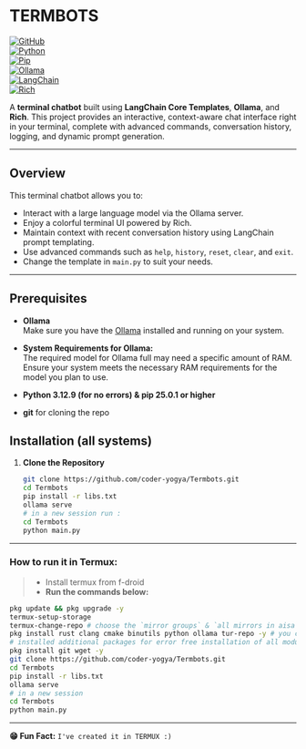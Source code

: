 # TERMBOTS

[![GitHub](https://img.shields.io/badge/Visit-GitHub-black?style=for-the-badge&logo=github)](https://github.com/coder-yogya/Termbots)  
[![Python](https://img.shields.io/badge/Python-3.12.9-yellow?style=for-the-badge&logo=python)](https://www.python.org/)  
[![Pip](https://img.shields.io/badge/Pip-25.0.1-brightgreen?style=for-the-badge)](https://pip.pypa.io/)  
[![Ollama](https://img.shields.io/badge/Ollama-Server-blueviolet?style=for-the-badge)](https://ollama.com/)  
[![LangChain](https://img.shields.io/badge/LangChain-Community-critical?style=for-the-badge)](https://python.langchain.com/)  
[![Rich](https://img.shields.io/badge/Rich-10.0.0-blueviolet?style=for-the-badge)](https://github.com/willmcgugan/rich)

A **terminal chatbot** built using **LangChain Core Templates**, **Ollama**, and **Rich**. This project provides an interactive, context-aware chat interface right in your terminal, complete with advanced commands, conversation history, logging, and dynamic prompt generation.

---

## Overview

This terminal chatbot allows you to:
- Interact with a large language model via the Ollama server.
- Enjoy a colorful terminal UI powered by Rich.
- Maintain context with recent conversation history using LangChain prompt templating.
- Use advanced commands such as `help`, `history`, `reset`, `clear`, and `exit`.
- Change the template in `main.py` to suit your needs.

---

## Prerequisites

- **Ollama**  
  Make sure you have the [Ollama](https://ollama.com/) installed and running on your system.
  
- **System Requirements for Ollama:**  
  The required model for Ollama full may need a specific amount of RAM. Ensure your system meets the necessary RAM requirements for the model you plan to use.

- **Python 3.12.9 (for no errors) & pip 25.0.1 or higher**
- **git**
	for cloning the repo

## Installation (all systems)

1. **Clone the Repository**

   ```bash
   git clone https://github.com/coder-yogya/Termbots.git
   cd Termbots
   pip install -r libs.txt
   ollama serve
   # in a new session run :
   cd Termbots
   python main.py
   ```
---
### How to run it in Termux:
> - Install termux from f-droid
> - **Run the commands below:**
```bash
pkg update && pkg upgrade -y
termux-setup-storage
termux-change-repo # choose the `mirror groups` & `all mirrors in aisa` then `ok`
pkg install rust clang cmake binutils python ollama tur-repo -y # you can also install ollama from there github repo also
# installed additional packages for error free installation of all modules 
pkg install git wget -y
git clone https://github.com/coder-yogya/Termbots.git
cd Termbots
pip install -r libs.txt
ollama serve
# in a new session
cd Termbots
python main.py
```
---
**😁 Fun Fact:** `I've created it in TERMUX :)`

